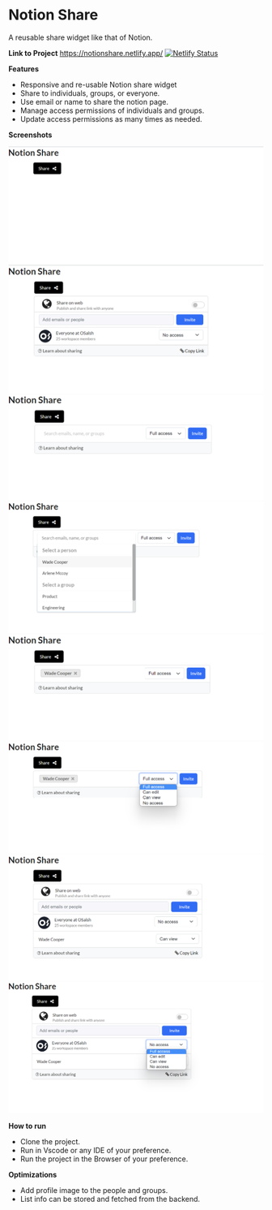 # Notion Share
A reusable share widget like that of Notion. 

**Link to Project**  https://notionshare.netlify.app/
[![Netlify Status](https://api.netlify.com/api/v1/badges/d45cca2d-36cf-495a-9740-961b81f352d1/deploy-status)](https://app.netlify.com/sites/notionshare/deploys)


**Features** 
- Responsive and re-usable Notion share widget
- Share to individuals, groups, or everyone.
- Use email or name to share the notion page.
- Manage access permissions of individuals and groups.
- Update access permissions as many times as needed.


**Screenshots**

![alt tag](./assets/img/page1.png)
![alt tag](./assets/img/page2.png)
![alt tag](./assets/img/page3.png)
![alt tag](./assets/img/page4.png)
![alt tag](./assets/img/page5.png)
![alt tag](./assets/img/page6.png)
![alt tag](./assets/img/page7.png)
![alt tag](./assets/img/page8.png)



**How to run**
- Clone the project.
- Run in Vscode or any IDE of your preference.
- Run the project in the Browser of your preference.

**Optimizations**
- Add profile image to the people and groups.
- List info can be stored and fetched from the backend. 

